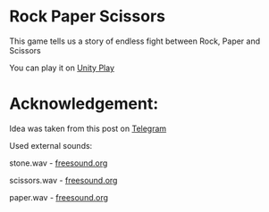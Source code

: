 # Rock Paper Scissors
This game tells us a story of endless fight between Rock, Paper and Scissors

You can play it on [Unity Play](https://play.unity.com/mg/other/rock-scissors-paper)

# Acknowledgement:
Idea was taken from this post on [Telegram](https://t.me/c/1358296490/45796)

Used external sounds:

stone.wav - [freesound.org](https://freesound.org/people/deadpoetsocietyband/sounds/128971/)

scissors.wav - [freesound.org](https://freesound.org/people/sbaneat/sounds/393059/)

paper.wav - [freesound.org](https://freesound.org/people/InspectorJ/sounds/416179/)
